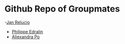 # Github Repo of Groupmates
-[Jan Relucio](https://github.com/A2-ard/IMAGPRO)
- [Philippe Edralin](https://github.com/plipdra)
- [Aliexandra Po](https://github.com/aliexheart)
